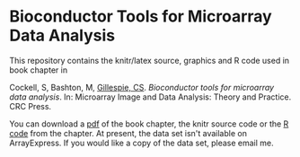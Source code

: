 Bioconductor Tools for Microarray Data Analysis
===============================================

This repository contains the knitr/latex source, graphics and R code used in 
book chapter in 

Cockell, S, Bashton, M, [Gillespie, CS](http://www.mas.ncl.ac.uk/~ncsg3/). *Bioconductor tools for microarray data analysis*. In: Microarray Image and Data Analysis: Theory and Practice. CRC Press.

You can download a [pdf](https://github.com/csgillespie/illuminia-analysis/raw/master/Cockell_main.pdf) of the book chapter, the knitr source code or the [R code](https://github.com/csgillespie/illuminia-analysis/raw/master/Cockell_main.R) from the chapter. At present, the data set isn't available on ArrayExpress. If you would like a copy of the data set, please email me.
